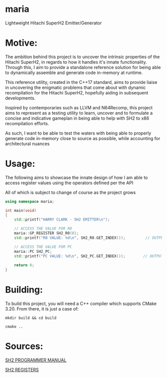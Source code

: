 # maria
Lightweight Hitachi SuperH2 Emitter/Generator

# Motive:

The ambition behind this project is to uncover the intrinsic properties of the Hitachi SuperH2, in regards to how it handles it's innate functionality. Through this, I aim to provide a standalone reference solution for being able to dynamically assemble and generate code in-memory at runtime.

This reference utility, created in the C++17 standard, aims to provide liaise in uncovering the enigmatic problems that come about with dynamic recompilation for the Hitachi SuperH2, hopefully aiding in subsequent developments.

Inspired by contemporaries such as LLVM and N64Recomp, this project aims to represent as a testing utility to learn, uncover and to formulate a concise and indicative gameplan in being able to help with SH2 to x86 recompilation efforts. 

As such, I want to be able to test the waters with being able to properly generate code in-memory close to source as possible, while accounting for architectural nuances

# Usage:

The following aims to showcase the innate design of how I am able to access register values using the operators defined per the API

All of which is subject to change of course as the project grows

```cpp
using namespace maria;

int main(void)
{
    std::printf("HARRY CLARK - SH2 EMITTER\n");

    // ACCESS THE VALUE FOR R0
    maria::GP_REGISTER SH2_R0(0);
    std::printf("R0 VALUE: %d\n", SH2_R0.GET_INDEX());         // OUTPUT: 0

    // ACCESS THE VALUE FOR PC
    maria::PC SH2_PC;
    std::printf("PC VALUE: %d\n", SH2_PC.GET_INDEX());        // OUTPUT: 15
    
    return 0;
}
```

# Building:

To build this project, you will need a C++ compiler which supports CMake 3.20. From there, it is just a case of:

```
mkdir build && cd build

cmake ..
```

# Sources:

[SH2 PROGRAMMER MANUAL](https://antime.kapsi.fi/sega/files/h12p0.pdf)

[SH2 REGISTERS](https://bitsavers.trailing-edge.com/components/hitachi/superH/1995_SH1_SH2_Programming_Manual_3rd_Edition.pdf)
